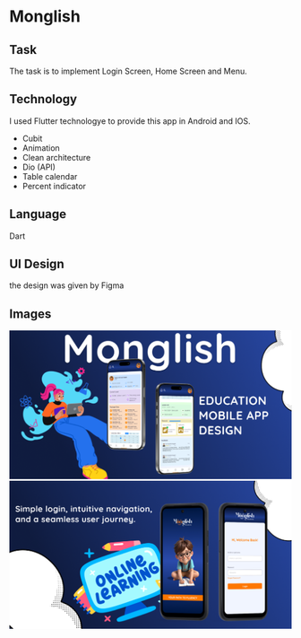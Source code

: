 # Monglish
## Task
The task is to implement Login Screen, Home Screen and Menu.

## Technology
I used Flutter technologye to provide this app in Android and IOS.<br />
- Cubit <br />
- Animation <br />
- Clean architecture <br />
- Dio (API) <br />
- Table calendar <br />
- Percent indicator <br />

## Language 
Dart

## UI Design
the design was given by Figma 

## Images
![](mockup/cover-monglish.png)
![](mockup/login-monglish.png)
